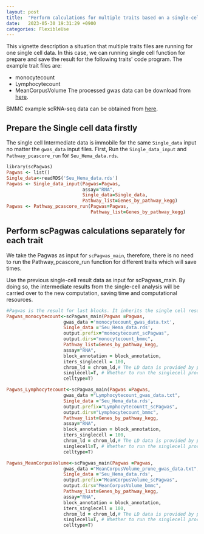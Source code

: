 ```yaml
---
layout: post
title:  "Perform calculations for multiple traits based on a single-cell dataset"
date:   2023-05-30 19:31:29 +0900
categories: FlexibleUse
---
```


This vignette description a situation that multiple traits files are running for one single cell data. In this case, we can running single cell function for prepare and save the result for the following traits' code program. 
The example trait files are:

- monocytecount
- Lymphocytecount
- MeanCorpusVolume
The processed gwas data can be download from [here](https://drive.google.com/file/d/1drlkNcU9QA_lGDiJZlK42DRpb0ac4e-k/view?usp=sharing).

BMMC example scRNA-seq data can be obtained from [here](https://drive.google.com/file/d/1edkAtU5K1ljSyu2KMj5Q1ZVW9TxbqKgS/view?usp=sharing).

## Prepare the Single cell data firstly 

The single cell Intermediate data is immobile for the same `Single_data` input no matter the `gwas_data` input files. 
First, Run the `Single_data_input` and `Pathway_pcascore_run` for `Seu_Hema_data.rds`.

```ruby
library(scPagwas)
Pagwas <- list()
Single_data<-readRDS('Seu_Hema_data.rds')
Pagwas <- Single_data_input(Pagwas=Pagwas,
                            assay="RNA",
                            Single_data=Single_data,
                            Pathway_list=Genes_by_pathway_kegg)
Pagwas <- Pathway_pcascore_run(Pagwas=Pagwas,
                               Pathway_list=Genes_by_pathway_kegg)
```

## Perform scPagwas calculations separately for each trait 

We take the Pagwas as input for `scPagwas_main`, therefore, there is no need to run the Pathway_pcascore_run function for different traits which will save times. 

Use the previous single-cell result data as input for scPagwas_main. By doing so, the intermediate results from the single-cell analysis will be carried over to the new computation, saving time and computational resources.

```ruby
#Pagwas is the result for last blocks. It inherits the single cell result in the previous result
Pagwas_monocytecount<-scPagwas_main(Pagwas =Pagwas,
                     gwas_data ='monocytecount_gwas_data.txt',
                     Single_data ='Seu_Hema_data.rds',
                     output.prefix="monocytecount_scPagwas",
                     output.dirs="monocytecount_bmmc",
                     Pathway_list=Genes_by_pathway_kegg,
                     assay="RNA",
                     block_annotation = block_annotation,
                     iters_singlecell = 100,
                     chrom_ld = chrom_ld,# The LD data is provided by package.
                     singlecell=T, # Whether to run the singlecell process.
                     celltype=T)

Pagwas_Lymphocytecount<-scPagwas_main(Pagwas =Pagwas,
                     gwas_data ="Lymphocytecount_gwas_data.txt",
                     Single_data ='Seu_Hema_data.rds',
                     output.prefix="Lymphocytecountt_scPagwas",
                     output.dirs="Lymphocytecount_bmmc",
                     Pathway_list=Genes_by_pathway_kegg,
                     assay="RNA",
                     block_annotation = block_annotation,
                     iters_singlecell = 100,
                     chrom_ld = chrom_ld,# The LD data is provided by package.
                     singlecell=T, # Whether to run the singlecell process.
                     celltype=T)

Pagwas_MeanCorpusVolume<-scPagwas_main(Pagwas =Pagwas,
                     gwas_data ="MeanCorpusVolume_prune_gwas_data.txt",
                     Single_data ='Seu_Hema_data.rds',
                     output.prefix="MeanCorpusVolume_scPagwas",
                     output.dirs="MeanCorpusVolume_bmmc",
                     Pathway_list=Genes_by_pathway_kegg,
                     assay="RNA",
                     block_annotation = block_annotation,
                     iters_singlecell = 100,
                     chrom_ld = chrom_ld,# The LD data is provided by package.
                     singlecell=T, # Whether to run the singlecell process.
                     celltype=T)
```

